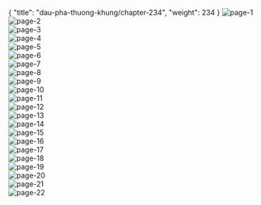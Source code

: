 { "title": "dau-pha-thuong-khung/chapter-234", "weight": 234 }
<img src="dau-pha-thuong-khung_0234_01-2fffe3993f43951f617cc0311d470aaf.webp" alt="page-1" origin="http://1.bp.blogspot.com/-CtydYEOa2i8/Wx-n4e33_JI/AAAAAAABH-g/AJZXT6LCaMorc12v1ElRLisZHYope7egQCLcBGAs/s1600/1.jpg?imgmax=0"><br/>
<img src="dau-pha-thuong-khung_0234_02-1866ffdfe3ec4a8dcf348a19da8d1f8c.webp" alt="page-2" origin="http://1.bp.blogspot.com/-3eJtfOZVQPI/Wx-n9CDwcAI/AAAAAAABH_Q/o9L_0KgpEywNV1JfroVDJzin0Bj-YWrvACLcBGAs/s1600/2.jpg?imgmax=0"><br/>
<img src="dau-pha-thuong-khung_0234_03-0d13ef9fe551bcd6107356a32aa1b3e1.webp" alt="page-3" origin="http://1.bp.blogspot.com/-Z9DNLbDKEJY/Wx-n_IWa_GI/AAAAAAABH_g/5Ixi_O9v9GEC-s-12OSr1iz3S9hObn57QCLcBGAs/s1600/3.jpg?imgmax=0"><br/>
<img src="dau-pha-thuong-khung_0234_04-e4fa20a33660a5a75814198d28e0cbf4.webp" alt="page-4" origin="http://1.bp.blogspot.com/-wxpMX2zAykE/Wx-n_tiE1HI/AAAAAAABH_k/bFLL0LUjF-YohUAj-3iATSGc4QhshyWNACLcBGAs/s1600/4.jpg?imgmax=0"><br/>
<img src="dau-pha-thuong-khung_0234_05-10b48a40f8ba75badd272a3ae4706f04.webp" alt="page-5" origin="http://1.bp.blogspot.com/-uCbojmfB8a4/Wx-oAEXyj7I/AAAAAAABH_o/Lzad03HJi3w-FMad6oIdmWxwBS-lEZnVACLcBGAs/s1600/5.jpg?imgmax=0"><br/>
<img src="dau-pha-thuong-khung_0234_06-b2ec0a9d5f900d8051d098ae28e5678b.webp" alt="page-6" origin="http://1.bp.blogspot.com/-4qWfew3F-oc/Wx-oAm4m37I/AAAAAAABH_s/qcCEKTf-wMAwmCDdHhq3xGP-b6zhvkO4wCLcBGAs/s1600/6.jpg?imgmax=0"><br/>
<img src="dau-pha-thuong-khung_0234_07-3d9736c9d9694af632ed83297eb3bcc1.webp" alt="page-7" origin="http://1.bp.blogspot.com/-F6AEwBRXjqw/Wx-oBCxxT9I/AAAAAAABH_w/LTKqzTGfUqgPpKKkPyiDVn5Zo1W7WUwZACLcBGAs/s1600/7.jpg?imgmax=0"><br/>
<img src="dau-pha-thuong-khung_0234_08-a4aa563509338a33e67d8fb7acfdb179.webp" alt="page-8" origin="http://1.bp.blogspot.com/-T9WnZ34fUL0/Wx-oBjjIJPI/AAAAAAABH_0/Dv2tfgQH9YIxWJ3hZ2BUetL6zDjp78bgQCLcBGAs/s1600/8.jpg?imgmax=0"><br/>
<img src="dau-pha-thuong-khung_0234_09-b9f508a6d56708a2a41f42d4c9529652.webp" alt="page-9" origin="http://1.bp.blogspot.com/-nlX6WHx8caY/Wx-oCLCTtqI/AAAAAAABH_4/D3R2nQStOZQsEMjNd5biAINlhg3DcL78gCLcBGAs/s1600/9.jpg?imgmax=0"><br/>
<img src="dau-pha-thuong-khung_0234_10-d0d0484a74a3bcbba228ef3e53e2dc1b.webp" alt="page-10" origin="http://1.bp.blogspot.com/-LRzYGaZWbj4/Wx-n4bWyrEI/AAAAAAABH-o/kGTXooMKYkQHDi63ITsVQl136g2Hah_CgCLcBGAs/s1600/10.jpg?imgmax=0"><br/>
<img src="dau-pha-thuong-khung_0234_11-4bd3135f21aabf590ebe9fbd7b583d43.webp" alt="page-11" origin="http://1.bp.blogspot.com/-KavtzMnGUow/Wx-n5Lu6kXI/AAAAAAABH-s/gMd04iDtaTwwkp0uR2k51NcJ9Cuj5c7wwCLcBGAs/s1600/11.jpg?imgmax=0"><br/>
<img src="dau-pha-thuong-khung_0234_12-150c088da9330b1f522e009475be119e.webp" alt="page-12" origin="http://1.bp.blogspot.com/-_Kb5rfvBUNk/Wx-n5zA-4nI/AAAAAAABH-w/G7g9hDj_wyIL2RNz2BysxeFP7M-8ZpJmwCLcBGAs/s1600/12.jpg?imgmax=0"><br/>
<img src="dau-pha-thuong-khung_0234_13-b666a1af5b62b004636222b6d8339842.webp" alt="page-13" origin="http://1.bp.blogspot.com/-_4n62EAm2gg/Wx-n6cnRLoI/AAAAAAABH-4/5dqFtwYxZ883Ml_s-tYRUWwOEDDGSWpuACLcBGAs/s1600/13.jpg?imgmax=0"><br/>
<img src="dau-pha-thuong-khung_0234_14-ca36ca99800ec3d7ad3fc847d3c71cfb.webp" alt="page-14" origin="http://1.bp.blogspot.com/-3hSLmGVmgbw/Wx-n69nyTtI/AAAAAAABH-0/yrkYa_hvBdsrl8_vfh8eluV3ioRQIEaowCLcBGAs/s1600/14.jpg?imgmax=0"><br/>
<img src="dau-pha-thuong-khung_0234_15-6ac3d75f9186079934b4e0e8af25cfc9.webp" alt="page-15" origin="http://1.bp.blogspot.com/-CqRQ614KvaM/Wx-n7X7WDPI/AAAAAAABH-8/DX-fMGLcg9M9RoVX_OT-6ssi7JIKF8OeACLcBGAs/s1600/15.jpg?imgmax=0"><br/>
<img src="dau-pha-thuong-khung_0234_16-30caacc452f7e00a4efb5dd12f06bff3.webp" alt="page-16" origin="http://1.bp.blogspot.com/-tUU_zfy7X00/Wx-n7ed0MNI/AAAAAAABH_A/pWr29HAskPY4BOcVSR13n6Dq915fJLGdgCLcBGAs/s1600/16.jpg?imgmax=0"><br/>
<img src="dau-pha-thuong-khung_0234_17-7d96c682c805c71df2763993a025dcfa.webp" alt="page-17" origin="http://1.bp.blogspot.com/-2waVIg0545w/Wx-n7iirU9I/AAAAAAABH_E/6fmm_Oe9ZGYd0wkNeJ7bD8dT2uRRxE84gCLcBGAs/s1600/17.jpg?imgmax=0"><br/>
<img src="dau-pha-thuong-khung_0234_18-8985aab860d67501f5276c97743efaf7.webp" alt="page-18" origin="http://1.bp.blogspot.com/-WKu-GcYJrgc/Wx-n8D1FoZI/AAAAAAABH_I/a0VMNHmnuVg4r4Cx8vEn9bJp7_GuOVeBACLcBGAs/s1600/18.jpg?imgmax=0"><br/>
<img src="dau-pha-thuong-khung_0234_19-99a5a0f1b20fbd3f14d1fcf1bf47600d.webp" alt="page-19" origin="http://1.bp.blogspot.com/-sVUOhm4bvds/Wx-n8m-7gnI/AAAAAAABH_M/FoG4yICKvcodh577Kx4WvdZiOW46sf9MwCLcBGAs/s1600/19.jpg?imgmax=0"><br/>
<img src="dau-pha-thuong-khung_0234_20-b62005b6a714f80f30e58c2a0fa5c0a9.webp" alt="page-20" origin="http://1.bp.blogspot.com/-xf3cUnDmNjk/Wx-n9hGyYKI/AAAAAAABH_U/-fKC1EN1tAgy8lcHJ9Iscp7bA58WOVQIgCLcBGAs/s1600/20.jpg?imgmax=0"><br/>
<img src="dau-pha-thuong-khung_0234_21-423a70778210520717f59d2b2393c00a.webp" alt="page-21" origin="http://1.bp.blogspot.com/-dOhYHkuTglA/Wx-n-ITaKqI/AAAAAAABH_Y/027T9eClnsw3tiooO3TpgAnMdKmzch-SACLcBGAs/s1600/21.jpg?imgmax=0"><br/>
<img src="dau-pha-thuong-khung_0234_22-d06205fa8009be482f8ed3711f5a460a.webp" alt="page-22" origin="http://1.bp.blogspot.com/-srtax7X2-Pc/Wx-n-pjrC_I/AAAAAAABH_c/aB_9piYa6gMun_YqnrONGyVqps0lqpLwACLcBGAs/s1600/22.jpg?imgmax=0"><br/>
